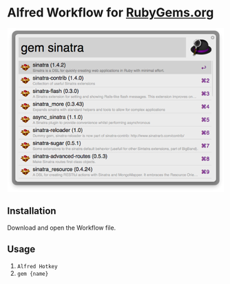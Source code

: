 # Alfred Workflow for [RubyGems.org](https://rubygems.org)

![RubyGems.org Workflow Screenshot](./screenshot.png)

## Installation

Download and open the Workflow file.

## Usage

1. `Alfred Hotkey`
2. `gem {name}`
